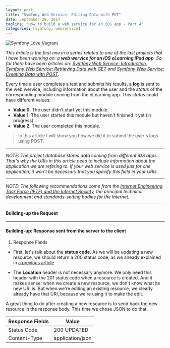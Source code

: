 ```yaml
---
layout: post
title: "Symfony Web Service: Editing Data with PUT"
date: September 29, 2014
tagline: "How to build a web service for an iOS app - Part 4"
categories: [symfony, webservice]
---
```


![Symfony Love Vagrant](http://miriamtocino.github.io/images/web-service-put.svg)

_This article is the first one in a series related to one of the last projects that I have been working on: a **web wervice for an iOS eLearning iPad app**. So far there have been articles on: [Symfony Web Service: Introduction](http://www.miriamtocino.com/articles/symfony-web-service-introduction/), [Symfony Web Service: Retrieving Data with GET]() and [Symfony Web Service: Creating Data with POST]()._

Every time a user completes a test and submits his results, a **log** is sent to the web wervice, including information about the user and the _status_ of the corresponding module coming from the eLearning app. This _status_ could have different values:

* **Value 0**. The user didn't start yet this module.
* **Value 1**. The user started this module but haven't finished it yet (in progress).
* **Value 2**. The user completed this module.

> In this article I will show you how we did it to submit the user's logs using POST.

- - -

_NOTE: The project database stores data coming from different iOS apps. That's why the URIs in this article need to include information about the application we are refering to. If your web service is used just for one application, it won't be necessary that you specify this field in your URIs._

- - -

_NOTE: The following recommendations come from the [Internet Engineering Task Force (IETF) and the Internet Society](http://en.wikipedia.org/wiki/Internet_Engineering_Task_Force), the principal technical development and standards-setting bodies for the Internet._

- - -

#### Building-up the Request

- - -

#### Building-up: Response sent from the server to the client

1. Response Fields

* First, let's talk about the **status code**. As we will be updating a new resource, we should return a 200 status code, as we already explained in [a previous article](http://www.miriamtocino.com/articles/symfony-web-service-introduction/).

* The **Location** header is not necessary anymore. We only need this header with the 201 status code when a resource is created. And it makes sense: when we create a new resource, we don't know what its new URI is. But when we're editing an existing resource, we clearly already have that URI, because we're using it to make the edit.

A great thing to do after creating a new resource is to send back the new resource in the response body. This time we chose JSON to do that.

| Response Fields | Value                                 |
|-----------------|---------------------------------------|
| Status Code     | 200 UPDATED                           |
| Content-Type    | application/json                      |